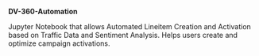 **DV-360-Automation**

Jupyter Notebook that allows Automated Lineitem Creation and Activation based on Traffic Data and Sentiment Analysis. 
Helps users create and optimize campaign activations.
